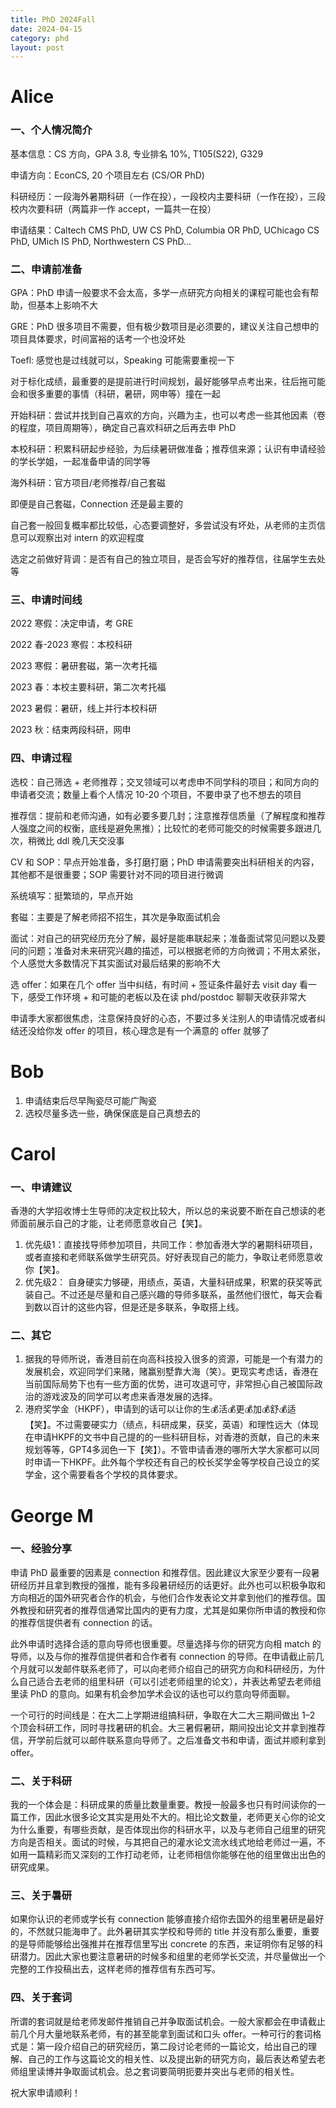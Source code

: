 ```yaml
---
title: PhD 2024Fall
date: 2024-04-15
category: phd
layout: post
---
```


Alice
=================

### 一、个人情况简介

基本信息：CS 方向，GPA 3.8, 专业排名 10%, T105(S22), G329

申请方向：EconCS, 20 个项目左右 (CS/OR PhD)

科研经历：一段海外暑期科研（一作在投），一段校内主要科研（一作在投），三段校内次要科研（两篇非一作 accept，一篇共一在投）

申请结果：Caltech CMS PhD, UW CS PhD, Columbia OR PhD, UChicago CS
PhD, UMich IS PhD, Northwestern CS PhD...

### 二、申请前准备

GPA：PhD 申请一般要求不会太高，多学一点研究方向相关的课程可能也会有帮助，但基本上影响不大

GRE：PhD 很多项目不需要，但有极少数项目是必须要的，建议关注自己想申的项目具体要求，时间富裕的话考一个也没坏处

Toefl: 感觉也是过线就可以，Speaking 可能需要重视一下

对于标化成绩，最重要的是提前进行时间规划，最好能够早点考出来，往后拖可能会和很多重要的事情（科研，暑研，网申等）撞在一起

开始科研：尝试并找到自己喜欢的方向，兴趣为主，也可以考虑一些其他因素（卷的程度，项目周期等），确定自己喜欢科研之后再去申 PhD

本校科研：积累科研起步经验，为后续暑研做准备；推荐信来源；认识有申请经验的学长学姐，一起准备申请的同学等

海外科研：官方项目/老师推荐/自己套磁
    
即便是自己套磁，Connection 还是最主要的
    
自己套一般回复概率都比较低，心态要调整好，多尝试没有坏处，从老师的主页信息可以观察出对 intern 的欢迎程度
    
选定之前做好背调：是否有自己的独立项目，是否会写好的推荐信，往届学生去处等

### 三、申请时间线

2022 寒假：决定申请，考 GRE

2022 春-2023 寒假：本校科研

2023 寒假：暑研套磁，第一次考托福

2023 春：本校主要科研，第二次考托福

2023 暑假：暑研，线上并行本校科研

2023 秋：结束两段科研，网申

### 四、申请过程

选校：自己筛选 + 老师推荐；交叉领域可以考虑申不同学科的项目；和同方向的申请者交流；数量上看个人情况 10-20 个项目，不要申录了也不想去的项目

推荐信：提前和老师沟通，如有必要多要几封；注意推荐信质量（了解程度和推荐人强度之间的权衡，底线是避免黑推）；比较忙的老师可能交的时候需要多跟进几次，稍微比 ddl 晚几天交没事

CV 和 SOP：早点开始准备，多打磨打磨；PhD 申请需要突出科研相关的内容，其他都不是很重要；SOP 需要针对不同的项目进行微调

系统填写：挺繁琐的，早点开始

套磁：主要是了解老师招不招生，其次是争取面试机会

面试：对自己的研究经历充分了解，最好是能串联起来；准备面试常见问题以及要问的问题；准备对未来研究兴趣的描述，可以根据老师的方向微调；不用太紧张，个人感觉大多数情况下其实面试对最后结果的影响不大

选 offer：如果在几个 offer 当中纠结，有时间 + 签证条件最好去 visit day 看一下，感受工作环境 + 和可能的老板以及在读 phd/postdoc 聊聊天收获非常大

申请季大家都很焦虑，注意保持良好的心态，不要过多关注别人的申请情况或者纠结还没给你发 offer 的项目，核心理念是有一个满意的 offer 就够了


Bob
=================

1. 申请结束后尽早陶瓷尽可能广陶瓷
2. 选校尽量多选一些，确保保底是自己真想去的

Carol
=================

### 一、申请建议
香港的大学招收博士生导师的决定权比较大，所以总的来说要不断在自己想读的老师面前展示自己的才能，让老师愿意收自己【笑】。
1. 优先级1：直接找导师参加项目，共同工作：参加香港大学的暑期科研项目，或者直接和老师联系做学生研究员。好好表现自己的能力，争取让老师愿意收你【笑】。
2. 优先级2：
自身硬实力够硬，用绩点，英语，大量科研成果，积累的获奖等武装自己。不过还是尽量和自己感兴趣的导师多联系，虽然他们很忙，每天会看到数以百计的这些内容，但是还是多联系，争取搭上线。

### 二、其它
1. 据我的导师所说，香港目前在向高科技投入很多的资源，可能是一个有潜力的发展机会，欢迎同学们来赌，赌赢别墅靠大海（笑）。更现实考虑话，香港在当前国际局势下也有一些方面的优势，进可攻退可守，非常担心自己被国际政治的游戏波及的同学可以考虑来香港发展的选择。
2. 港府奖学金（HKPF），申请到的话可以让你的生💰活💰更💰加💰舒💰适【笑】。不过需要硬实力（绩点，科研成果，获奖，英语）和理性远大（体现在申请HKPF的文书中自己提的的一些科研目标，对香港的贡献，自己的未来规划等等，GPT4多润色一下【笑】）。不管申请香港的哪所大学大家都可以同时申请一下HKPF。此外每个学校还有自己的校长奖学金等学校自己设立的奖学金，这个需要看各个学校的具体要求。

George M
=================

### 一、经验分享

申请 PhD 最重要的因素是 connection 和推荐信。因此建议大家至少要有一段暑研经历并且拿到教授的强推，能有多段暑研经历的话更好。此外也可以积极争取和方向相近的国外研究者合作的机会，与他们合作发表论文并拿到他们的推荐信。国外教授和研究者的推荐信通常比国内的更有力度，尤其是如果你所申请的教授和你的推荐信提供者有 connection 的话。

此外申请时选择合适的意向导师也很重要。尽量选择与你的研究方向相 match 的导师，以及与你的推荐信提供者和合作者有 connection 的导师。在申请截止前几个月就可以发邮件联系老师了，可以向老师介绍自己的研究方向和科研经历，为什么自己适合去老师的组里科研（可以引述老师组里的论文），并表达希望去老师组里读 PhD 的意向。如果有机会参加学术会议的话也可以约意向导师面聊。

一个可行的时间线是：在大二上学期进组搞科研，争取在大二大三期间做出 1–2 个顶会科研工作，同时寻找暑研的机会。大三暑假暑研，期间投出论文并拿到推荐信，开学前后就可以邮件联系意向导师了。之后准备文书和申请，面试并顺利拿到 offer。

### 二、关于科研

我的一个体会是：科研成果的质量比数量重要。教授一般最多也只有时间读你的一篇工作，因此水很多论文其实是用处不大的。相比论文数量，老师更关心你的论文为什么重要，有哪些贡献，是否体现出你的科研水平，以及与老师自己组里的研究方向是否相关。面试的时候，与其把自己的灌水论文流水线式地给老师过一遍，不如用一篇精彩而又深刻的工作打动老师，让老师相信你能够在他的组里做出出色的研究成果。

### 三、关于暑研

如果你认识的老师或学长有 connection 能够直接介绍你去国外的组里暑研是最好的，不然就只能海申了。此外暑研其实学校和导师的 title 并没有那么重要，重要的是导师能够给出强推并在推荐信里写出 concrete 的东西，来证明你有足够的科研潜力。因此大家也要注意暑研的时候多和组里的老师学长交流，并尽量做出一个完整的工作投稿出去，这样老师的推荐信有东西可写。

### 四、关于套词

所谓的套词就是给老师发邮件推销自己并争取面试机会。一般大家都会在申请截止前几个月大量地联系老师，有的甚至能拿到面试和口头 offer。一种可行的套词格式是：第一段介绍自己的研究经历，第二段讨论老师的一篇论文，给出自己的理解、自己的工作与这篇论文的相关性、以及提出新的研究方向，最后表达希望去老师组里读博并争取面试机会。总之套词要简明扼要并突出与老师的相关性。

祝大家申请顺利！
